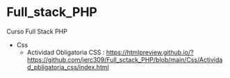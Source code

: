 # Full_stack_PHP
Curso Full Stack PHP

- Css
    - Actividad Obligatoria CSS :
https://htmlpreview.github.io/?https://github.com/jerc309/Full_sctack_PHP/blob/main/Css/Actividad_pbligatoria_css/index.html